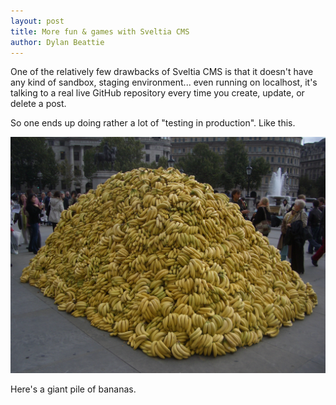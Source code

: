 ```yaml
---
layout: post
title: More fun & games with Sveltia CMS
author: Dylan Beattie
---
```

One of the relatively few drawbacks of Sveltia CMS is that it doesn't have any kind of sandbox, staging environment... even running on localhost, it's talking to a real live GitHub repository every time you create, update, or delete a post.

So one ends up doing rather a lot of "testing in production". Like this.

![A giant pile of bananas](/images/posts/IMGP1833.JPG "A giant pile of bananas")

Here's a giant pile of bananas.
